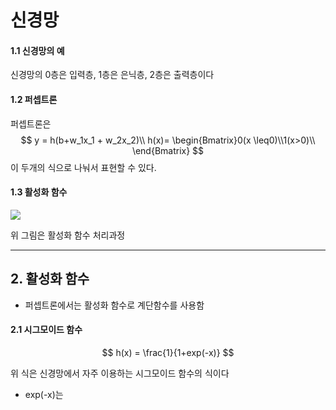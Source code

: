 # 신경망

#### 1.1 신경망의 예

신경망의 0층은 입력층, 1층은 은닉층, 2층은 출력층이다

#### 1.2 퍼셉트론

퍼셉트론은
$$
y = h(b+w_1x_1 + w_2x_2)\\
h(x)= \begin{Bmatrix}0(x  \leq0)\\1(x>0)\\ \end{Bmatrix}
$$
이 두개의 식으로 나눠서 표현할 수 있다.

#### 1.3 활성화 함수

<img src= "https://media.vlpt.us/images/joo4438/post/a2d53cc7-446e-419e-a740-b407d26f617b/image.png ">

위 그림은 활성화 함수 처리과정

___

## 2. 활성화 함수

+ 퍼셉트론에서는 활성화 함수로 계단함수를 사용함

#### 2.1 시그모이드 함수

$$
h(x) = \frac{1}{1+exp(-x)}
$$

위 식은 신경망에서 자주 이용하는 시그모이드 함수의 식이다

+ exp(-x)는 

